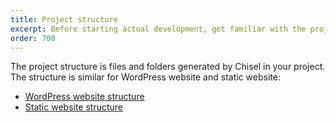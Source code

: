 ```yaml
---
title: Project structure
excerpt: Before starting actual development, get familiar with the project structure generated by Chisel
order: 700
---
```


The project structure is files and folders generated by Chisel in your project. The structure is similar for WordPress website and static website:

- [WordPress website structure](/docs/structure/wordpress)
- [Static website structure](/docs/structure/static)
